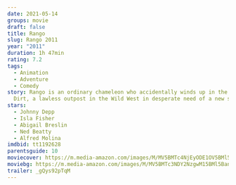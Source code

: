 ```yaml
---
date: 2021-05-14
groups: movie
draft: false
title: Rango
slug: Rango 2011
year: "2011"
duration: 1h 47min
rating: 7.2
tags:
  - Animation
  - Adventure
  - Comedy
story: Rango is an ordinary chameleon who accidentally winds up in the town of
  Dirt, a lawless outpost in the Wild West in desperate need of a new sheriff.
stars:
  - Johnny Depp
  - Isla Fisher
  - Abigail Breslin
  - Ned Beatty
  - Alfred Molina
imdbid: tt1192628
parentsguide: 10
moviecover: https://m.media-amazon.com/images/M/MV5BMTc4NjEyODE1OV5BMl5BanBnXkFtZTcwMjYzNTkxNA@@._V1_FMjpg_UY863_.jpg
moviebg: https://m.media-amazon.com/images/M/MV5BMTc3NDY2NzgwM15BMl5BanBnXkFtZTcwMDY4MDQ1NA@@._V1_FMjpg_UX1280_.jpg
trailer: _gQys92pTqM
---
```


